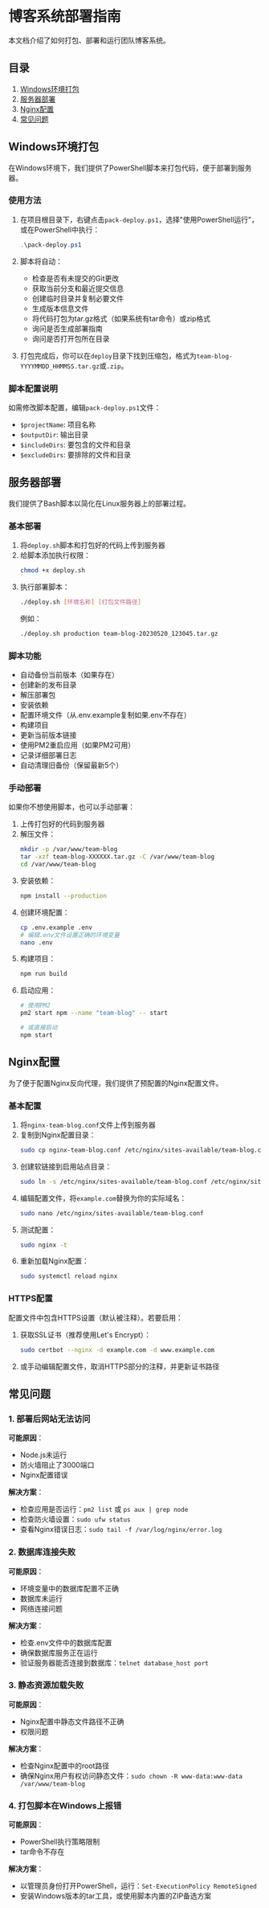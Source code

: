 # 博客系统部署指南

本文档介绍了如何打包、部署和运行团队博客系统。

## 目录
1. [Windows环境打包](#windows环境打包)
2. [服务器部署](#服务器部署)
3. [Nginx配置](#nginx配置)
4. [常见问题](#常见问题)

## Windows环境打包

在Windows环境下，我们提供了PowerShell脚本来打包代码，便于部署到服务器。

### 使用方法

1. 在项目根目录下，右键点击`pack-deploy.ps1`，选择"使用PowerShell运行"，或在PowerShell中执行：
   ```powershell
   .\pack-deploy.ps1
   ```

2. 脚本将自动：
   - 检查是否有未提交的Git更改
   - 获取当前分支和最近提交信息
   - 创建临时目录并复制必要文件
   - 生成版本信息文件
   - 将代码打包为tar.gz格式（如果系统有tar命令）或zip格式
   - 询问是否生成部署指南
   - 询问是否打开包所在目录

3. 打包完成后，你可以在`deploy`目录下找到压缩包，格式为`team-blog-YYYYMMDD_HHMMSS.tar.gz`或`.zip`。

### 脚本配置说明

如需修改脚本配置，编辑`pack-deploy.ps1`文件：

- `$projectName`: 项目名称
- `$outputDir`: 输出目录
- `$includeDirs`: 要包含的文件和目录
- `$excludeDirs`: 要排除的文件和目录

## 服务器部署

我们提供了Bash脚本以简化在Linux服务器上的部署过程。

### 基本部署

1. 将`deploy.sh`脚本和打包好的代码上传到服务器
2. 给脚本添加执行权限：
   ```bash
   chmod +x deploy.sh
   ```
3. 执行部署脚本：
   ```bash
   ./deploy.sh [环境名称] [打包文件路径]
   ```
   例如：
   ```bash
   ./deploy.sh production team-blog-20230520_123045.tar.gz
   ```

### 脚本功能

- 自动备份当前版本（如果存在）
- 创建新的发布目录
- 解压部署包
- 安装依赖
- 配置环境文件（从.env.example复制如果.env不存在）
- 构建项目
- 更新当前版本链接
- 使用PM2重启应用（如果PM2可用）
- 记录详细部署日志
- 自动清理旧备份（保留最新5个）

### 手动部署

如果你不想使用脚本，也可以手动部署：

1. 上传打包好的代码到服务器
2. 解压文件：
   ```bash
   mkdir -p /var/www/team-blog
   tar -xzf team-blog-XXXXXX.tar.gz -C /var/www/team-blog
   cd /var/www/team-blog
   ```
3. 安装依赖：
   ```bash
   npm install --production
   ```
4. 创建环境配置：
   ```bash
   cp .env.example .env
   # 编辑.env文件设置正确的环境变量
   nano .env
   ```
5. 构建项目：
   ```bash
   npm run build
   ```
6. 启动应用：
   ```bash
   # 使用PM2
   pm2 start npm --name "team-blog" -- start
   
   # 或直接启动
   npm start
   ```

## Nginx配置

为了便于配置Nginx反向代理，我们提供了预配置的Nginx配置文件。

### 基本配置

1. 将`nginx-team-blog.conf`文件上传到服务器
2. 复制到Nginx配置目录：
   ```bash
   sudo cp nginx-team-blog.conf /etc/nginx/sites-available/team-blog.conf
   ```
3. 创建软链接到启用站点目录：
   ```bash
   sudo ln -s /etc/nginx/sites-available/team-blog.conf /etc/nginx/sites-enabled/
   ```
4. 编辑配置文件，将`example.com`替换为你的实际域名：
   ```bash
   sudo nano /etc/nginx/sites-available/team-blog.conf
   ```
5. 测试配置：
   ```bash
   sudo nginx -t
   ```
6. 重新加载Nginx配置：
   ```bash
   sudo systemctl reload nginx
   ```

### HTTPS配置

配置文件中包含HTTPS设置（默认被注释）。若要启用：

1. 获取SSL证书（推荐使用Let's Encrypt）：
   ```bash
   sudo certbot --nginx -d example.com -d www.example.com
   ```
2. 或手动编辑配置文件，取消HTTPS部分的注释，并更新证书路径

## 常见问题

### 1. 部署后网站无法访问

**可能原因**：
- Node.js未运行
- 防火墙阻止了3000端口
- Nginx配置错误

**解决方案**：
- 检查应用是否运行：`pm2 list` 或 `ps aux | grep node`
- 检查防火墙设置：`sudo ufw status`
- 查看Nginx错误日志：`sudo tail -f /var/log/nginx/error.log`

### 2. 数据库连接失败

**可能原因**：
- 环境变量中的数据库配置不正确
- 数据库未运行
- 网络连接问题

**解决方案**：
- 检查.env文件中的数据库配置
- 确保数据库服务正在运行
- 验证服务器能否连接到数据库：`telnet database_host port`

### 3. 静态资源加载失败

**可能原因**：
- Nginx配置中静态文件路径不正确
- 权限问题

**解决方案**：
- 检查Nginx配置中的root路径
- 确保Nginx用户有权访问静态文件：`sudo chown -R www-data:www-data /var/www/team-blog`

### 4. 打包脚本在Windows上报错

**可能原因**：
- PowerShell执行策略限制
- tar命令不存在

**解决方案**：
- 以管理员身份打开PowerShell，运行：`Set-ExecutionPolicy RemoteSigned`
- 安装Windows版本的tar工具，或使用脚本内置的ZIP备选方案 